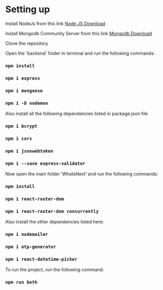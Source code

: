 # Setting up 

Install NodeJs from this link [Node JS Download](https://nodejs.org/en/download/)

Install Mongodb Community Server from this link [Mongodb Download](https://www.mongodb.com/try/download/community) 

Clone the repository

Open the 'backend' folder in terminal and run the following commands:
### `npm install`
### `npm i express`
### `npm i mongoose`
### `npm i -D nodemon`

Also install all the following dependencies listed in package.json file
### `npm i bcrypt`
### `npm i cors`
### `npm i jsonwebtoken`
### `npm i --save express-validator`

Now open the main folder 'WhatsNext' and run the following commands:
### `npm install`
### `npm i react-router-dom`
### `npm i react-router-dom concurrently`

Also install the other dependencies listed here:
### `npm i nodemailer`
### `npm i otp-generator`
### `npm i react-datetime-picker`

To run the project, run the following command:
### `npm run both`